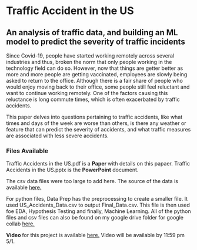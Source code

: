 # Traffic Accident in the US
## An analysis of traffic data, and building an ML model to predict the severity of traffic incidents

Since Covid-19, people have started working remotely across several industries and thus, broken the norm that only people working in the technology field can do so. However, now that things are getter better as more and more people are getting vaccinated, employees are slowly being asked to return to the office. Although there is a fair share of people who would enjoy moving back to their office, some people still feel reluctant and want to continue working remotely. One of the factors causing this reluctance is long commute times, which is often exacerbated by traffic accidents. 

This paper delves into questions pertaining to traffic accidents, like what times and days of the week are worse than others, is there any weather or feature that can predict the severity of accidents, and what traffic measures are associated with less severe accidents. 


### Files Available

Traffic Accidents in the US.pdf is a <b> Paper </b> with details on this papaer. Traffic Accidents in the US.pptx is the <b> PowerPoint</b> document.

The csv data files were too large to add here. The source of the data is available [here.](https://smoosavi.org/datasets/us_accidents)

For python files, Data Prep has the preprocessing to create a smaller file. It used US_Accidents_Data.csv to output Final_Data.csv. This file is then used foe EDA, Hypothesis Testing and finally, Machine Learning. All of the python files and csv files can also be found on my google drive folder for google collab 
[here.](https://drive.google.com/drive/folders/19PV2nG8QXtFaqtHg6UzpoZD2wzO4Fnag?usp=sharing)


<b> Video </b> for this project is available [here.](https://www.youtube.com/)
Video will be available by 11:59 pm 5/1.

